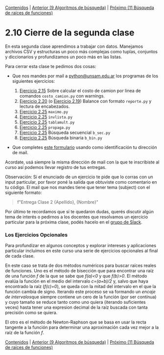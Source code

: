 [Contenidos](../Contenidos.md) \| [Anterior (9 Algoritmos de búsqueda)](09_Algo_BSec_BBin.md) \| [Próximo (11 Búsqueda de raíces de funciones)](11_Opt_Biseccion.md)

# 2.10 Cierre de la segunda clase

En esta segunda clase aprendimos a trabajar con datos. Manejamos archivos CSV y estructuras un poco más complejas como tuplas, conjuntos y diccionarios y profundizamos un poco más en las listas.

Para cerrar esta clase te pedimos dos cosas:
* Que nos mandes por mail a <python@unsam.edu.ar> los programas de los siguientes ejercicios:
    1. [Ejercicio 2.15](../02_Datos/04_202Containers.md#ejercicio-215-balances) Sobre calcular el costo de camion por linea de comandos `costo_camion.py` con warnings. 
    2. [Ejercicio 2.20](../02_Datos/05_203Formatting.md#ejercicio-220-deafío-de-formato) (o [Ejercicio 2.19](../02_Datos/05_203Formatting.md#ejercicio-219-agregar-encabezados)) Balance con formato `reporte.py` y lectura de encabezados.
    3. [Ejercicio 2.25](../02_Datos/08_Algo_IteradoresLista.md#búsqueda-del-máximo) `maximo.py`
    4. [Ejercicio 2.25](../02_Datos/08_Algo_IteradoresLista.md#invertir-una-lista) `invlista.py`
    5. [Ejercicio 2.25](../02_Datos/08_Algo_IteradoresLista.md#tablas-de-multiplicar) `tablamult.py`
    6. [Ejercicio 2.25](../02_Datos/08_Algo_IteradoresLista.md#propagación) `propaga.py`
    7. [Ejercicio 2.25](../02_Datos/09_Algo_BSec_BBin.md#búsqueda-secuencial) Búsqueda secuencial `b_sec.py`
    8. [Ejercicio 2.25](../02_Datos/09_Algo_BSec_BBin.md#búsqueda-binaria) Búsqueda binaria `b_bin.py`

* Que completes [este formulario](link) usando como identificación tu dirección de mail.
 

Acordate, usá siempre la misma dirección de mail con la que te inscribiste al curso así podemos llevar registro de tus entregas.

Observación: Si el enunciado de un ejercicio te pide que lo corras con un input particular, por favor poné la salida que obtuviste como comentario en tu código. El mail que nos mandes tiene que tener tema (subject) con el siguiente formato: 
> f"Entrega Clase 2 {Apellido}, {Nombre}" 

Por último te recordamos que si te quedaron dudas, querés discutir algún tema de interés o pedirnos a los docentes que resolvamos un ejercicio particular para la próxima clase, podés hacelo en el [grupo de Slack](../Slack.md).

### Los Ejercicios Opcionales

Para profundizar en algunos conceptos y explorar intereses y aplicaciones particular incluímos en este curso una serie de ejercicios opcionales al final de cada clase.

En este caso se trata de dos métodos numéricos para buscar raíces reales de funciones. Uno es el método de bisección que para encontrar una raíz de una función *f* de la que se sabe que *f(a)<0* y que *f(b)>0*. El método evalúa la función en el medio del intervalo *c=(a+b)/2* y, salvo que haya encontrado la raíz (*f(c)=0*), se queda con la mitad del intervalo en el que la función cambia de signo. Iterando este proceso se va formando un *encaje de intervalos*que siempre contiene un cero de la función (por ser contínua) y cuyo tamaño se reduce tanto como uno quiera (iterando suficientes veces) hasta tener una expresion decimal de la raíz buscada con tanta precisión como se quiera.

El otro es el método de Newton-Raphson que se basa en usar la recta tangente a la función para determinar una aproximación cada vez mejor a la raíz de la función *f*.

[Contenidos](../Contenidos.md) \| [Anterior (9 Algoritmos de búsqueda)](09_Algo_BSec_BBin.md) \| [Próximo (11 Búsqueda de raíces de funciones)](11_Opt_Biseccion.md)

